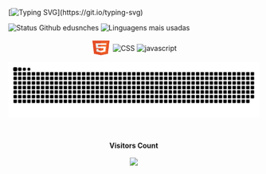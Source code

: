 [![Typing SVG](https://readme-typing-svg.demolab.com/?lines=Size=35&center=true&vCenter=true&width=1000&lines=Opa!+Eu+sou+o+Eduardo+Sanches;+Seja+Bem+vindo!+:%29;)](https://git.io/typing-svg)




<div>
<img width="450em" alt="Status Github edusnches" src="https://github-readme-stats.vercel.app/api?username=edusnches&show_icons=true&theme=gruvbox" />
<img width="380em" alt="Linguagens mais usadas" src="https://github-readme-stats.vercel.app/api/top-langs/?username=edusnches&layout=compact&theme=gruvbox" />
</div>


<div  align="center"> 
  <div style="display: inline_block"><br>
  <img align="center" alt="HTML" height="30" width="40" src="https://raw.githubusercontent.com/devicons/devicon/master/icons/html5/html5-original.svg">
  <img align="center" alt="CSS" height="30" width="40" src="https://cdn.jsdelivr.net/gh/devicons/devicon/icons/css3/css3-original.svg">
  <img align="center" alt="javascript" height="30" width="40" src="https://cdn.jsdelivr.net/gh/devicons/devicon/icons/javascript/javascript-original.svg" />
          
 
    
</div>
  
  

  ![Snake animation](https://github.com/ellen2121/ellen2121/blob/output/github-contribution-grid-snake.svg)


<div align="center">
<br><p align="centre"><b>Visitors Count</b></p>  
<p align="center"><img align="center" src="https://profile-counter.glitch.me/{edusnches}/count.svg" /></p> 
<br></div>



